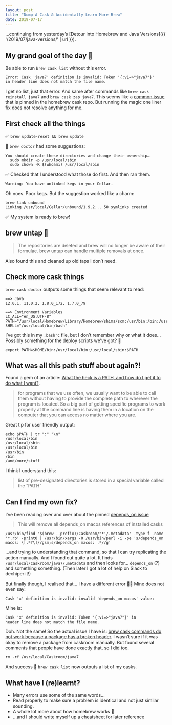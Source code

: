 ```yaml
---
layout: post
title: "Dump A Cask & Accidentally Learn More Brew"
date: 2019-07-17
---
```


…continuing from yesterday’s [Detour Into Homebrew and Java Versions]({{ '/2019/07/java-versions/' | url }}).

## My grand goal of the day 🎯

Be able to run `brew cask list` without this error.

```
Error: Cask 'java7' definition is invalid: Token '{:v1=>"java7"}'
in header line does not match the file name.
```

I get no list, just that error. And same after commands like `brew cask reinstall java7` and `brew cask zap java7`. This seems like a [common issue](https://github.com/Homebrew/homebrew-cask/issues/58046) that is pinned in the homebrew cask repo. But running the magic one liner fix does not resolve anything for me.

## First check all the things

✅ `brew update-reset && brew update`

🚧 `brew doctor` had some suggestions:

```
You should create these directories and change their ownership…
  sudo mkdir -p /usr/local/sbin
  sudo chown -R $(whoami) /usr/local/sbin
```

✅ Checked that I understood what those do first. And then ran them.

```
Warning: You have unlinked kegs in your Cellar.
```

Oh noes. Poor kegs. But the suggestion worked like a charm:

```
brew link unbound
Linking /usr/local/Cellar/unbound/1.9.2... 50 symlinks created
```

✅ My system is ready to brew!

## brew untap 👋

> The repositories are deleted and brew will no longer be aware of their formulae. brew untap can handle multiple removals at once.

Also found this and cleaned up old taps I don’t need.

## Check more cask things

`brew cask doctor` outputs some things that seem relevant to read:

```
==> Java
12.0.1, 11.0.2, 1.8.0_172, 1.7.0_79
```

```
==> Environment Variables
LC_ALL="en_US.UTF-8"
PATH="/usr/local/Homebrew/Library/Homebrew/shims/scm:/usr/bin:/bin:/usr/sbin:/sbin"
SHELL="/usr/local/bin/bash"
```

I’ve got this in my `.bashrc` file, but I don’t remember why or what it does… Possibly something for the deploy scripts we’ve got? 🤔

```
export PATH=$HOME/bin:/usr/local/bin:/usr/local/sbin:$PATH
```

## What was all this path stuff about again?!

Found a gem of an article: [What the heck is a PATH, and how do I get it to do what I want?](https://astrobiomike.github.io/unix/modifying_your_path).

> for programs that we use often, we usually want to be able to call them without having to provide the complete path to wherever the program is located. So a big part of getting specific programs to work properly at the command line is having them in a location on the computer that you can access no matter where you are.

Great tip for user friendly output:

```
echo $PATH | tr ":" "\n"
/usr/local/bin
/usr/local/sbin
/usr/local/bin
/usr/bin
/bin
/and/more/stuff
```

I think I understand this:

> list of pre-designated directories is stored in a special variable called the “PATH”

## Can I find my own fix?

I’ve been reading over and over about the pinned [depends_on issue](https://github.com/Homebrew/homebrew-cask/issues/58046)

> This will remove all depends_on macos references of installed casks

```
/usr/bin/find "$(brew --prefix)/Caskroom/"*'/.metadata' -type f -name
'*.rb' -print0 | /usr/bin/xargs -0 /usr/bin/perl -i -pe 's/depends_on
macos: \[.*?\]//gsm;s/depends_on macos: .*//g'
```

…and trying to understanding that command, so that I can try replicating the action manually. And I found out quite a lot. It finds `/usr/local/Caskroom/java7/.metadata` and then looks for… `depends_on` (?) and something something. (Then later I got a lot of help on Slack to dechiper it!)

But finally though, I realised that… I have a different error 🤦‍♀️ Mine does not even say:

```
Cask 'x' definition is invalid: invalid 'depends_on macos' value:
```

Mine is:

```
Cask 'x' definition is invalid: Token '{:v1=>"java7"}' in
header line does not match the file name.
```

Doh. Not the same! So the actual issue I have is: [brew cask commands do not work because a package has a broken header](https://github.com/Homebrew/homebrew-cask/issues/62614). I wasn’t sure if it was okay to remove a package from caskroom manually. But found several comments that people have done exactly that, so I did too.

`rm -rf /usr/local/Caskroom/java7`

And success 💪 `brew cask list` now outputs a list of my casks.

## What have I (re)learnt?

- Many errors use some of the same words…
- Read properly to make sure a problem is identical and not just similar sounding.
- A whole lot more about how homebrew works 🍻
- …and I should write myself up a cheatsheet for later reference
